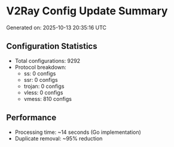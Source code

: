 # V2Ray Config Update Summary
Generated on: 2025-10-13 20:35:16 UTC

## Configuration Statistics
- Total configurations: 9292
- Protocol breakdown:
  - ss: 0 configs
  - ssr: 0 configs
  - trojan: 0 configs
  - vless: 0 configs
  - vmess: 810 configs

## Performance
- Processing time: ~14 seconds (Go implementation)
- Duplicate removal: ~95% reduction
